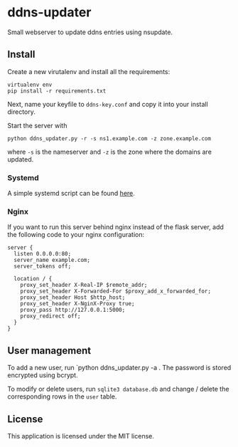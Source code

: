 # ddns-updater
Small webserver to update ddns entries using nsupdate.

## Install
Create a new virutalenv and install all the requirements:

    virtualenv env
    pip install -r requirements.txt

Next, name your keyfile to `ddns-key.conf` and copy it into your install directory.

Start the server with

    python ddns_updater.py -r -s ns1.example.com -z zone.example.com

where `-s` is the nameserver and `-z` is the zone where the domains are updated.

### Systemd

A simple systemd script can be found [here](https://github.com/amuttsch/ddns-updater/blob/master/ddnsupdater.service).

### Nginx

If you want to run this server behind nginx instead of the flask server, add the following code  to your nginx configuration:

    server {
      listen 0.0.0.0:80;
      server_name example.com;
      server_tokens off;

      location / {
        proxy_set_header X-Real-IP $remote_addr;
        proxy_set_header X-Forwarded-For $proxy_add_x_forwarded_for;
        proxy_set_header Host $http_host;
        proxy_set_header X-NginX-Proxy true;
        proxy_pass http://127.0.0.1:5000;
        proxy_redirect off;
      }
    }

## User management
To add a new user, run `python ddns_updater.py -a <username> <password> <domain>. The password is stored encrypted using bcrypt.

To modify or delete users, run `sqlite3 database.db` and change / delete the corresponding rows in the `user` table. 

## License
This application is licensed under the MIT license.
